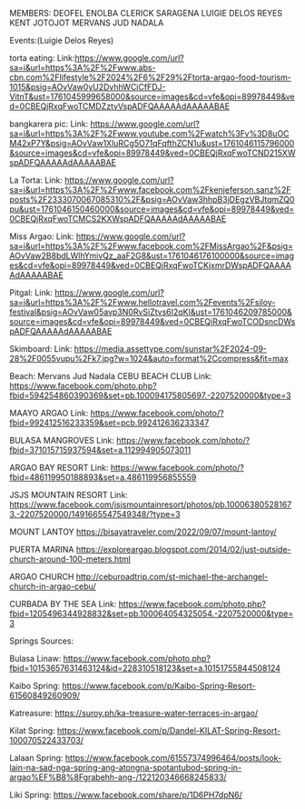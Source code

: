 MEMBERS: DEOFEL ENOLBA
         CLERICK SARAGENA
         LUIGIE DELOS REYES
         KENT JOTOJOT
         MERVANS JUD NADALA   
         
Events:(Luigie Delos Reyes)

torta eating:
Link:https://www.google.com/url?sa=i&url=https%3A%2F%2Fwww.abs-cbn.com%2Flifestyle%2F2024%2F6%2F29%2Ftorta-argao-food-tourism-1015&psig=AOvVaw0yU2DvhhWCiCfFDJ-VitnT&ust=1761045999658000&source=images&cd=vfe&opi=89978449&ved=0CBEQjRxqFwoTCMDZztvVspADFQAAAAAdAAAAABAE

bangkarera pic:
Link: https://www.google.com/url?sa=i&url=https%3A%2F%2Fwww.youtube.com%2Fwatch%3Fv%3D8uOCM42xP7Y&psig=AOvVaw1XluRCg5O71qFqfthZCN1u&ust=1761046115796000&source=images&cd=vfe&opi=89978449&ved=0CBEQjRxqFwoTCND215XWspADFQAAAAAdAAAAABAE

La Torta:
Link: https://www.google.com/url?sa=i&url=https%3A%2F%2Fwww.facebook.com%2Fkenjeferson.sanz%2Fposts%2F2333070067085310%2F&psig=AOvVaw3hhpB3jDEgzVBJtqmZQ0pu&ust=1761046150460000&source=images&cd=vfe&opi=89978449&ved=0CBEQjRxqFwoTCMCS2KXWspADFQAAAAAdAAAAABAE

Miss Argao:
Link: https://www.google.com/url?sa=i&url=https%3A%2F%2Fwww.facebook.com%2FMissArgao%2F&psig=AOvVaw2B8bdLWlhYmivQz_aaF2G8&ust=1761046176100000&source=images&cd=vfe&opi=89978449&ved=0CBEQjRxqFwoTCKjxmrDWspADFQAAAAAdAAAAABAE

Pitgal:
Link: https://www.google.com/url?sa=i&url=https%3A%2F%2Fwww.hellotravel.com%2Fevents%2Fsiloy-festival&psig=AOvVaw05avp3N0RvSiZtvs6I2qKI&ust=1761046209785000&source=images&cd=vfe&opi=89978449&ved=0CBEQjRxqFwoTCODsncDWspADFQAAAAAdAAAAABAE

Skimboard:
Link: https://media.assettype.com/sunstar%2F2024-09-28%2F0055vupu%2Fk7.jpg?w=1024&auto=format%2Ccompress&fit=max

Beach: Mervans Jud Nadala
CEBU BEACH CLUB
Link: https://www.facebook.com/photo.php?fbid=594254860390369&set=pb.100094175805697.-2207520000&type=3 

MAAYO ARGAO
Link: https://www.facebook.com/photo/?fbid=992412516233359&set=pcb.992412636233347

BULASA MANGROVES
Link: https://www.facebook.com/photo/?fbid=371015715937594&set=a.112994905073011

ARGAO BAY RESORT
Link: https://www.facebook.com/photo/?fbid=486119950188893&set=a.486119956855559

JSJS MOUNTAIN RESORT
Link: https://www.facebook.com/jsjsmountainresort/photos/pb.100063805281673.-2207520000/1491665547549348/?type=3

MOUNT LANTOY
https://bisayatraveler.com/2022/09/07/mount-lantoy/

PUERTA MARINA
https://exploreargao.blogspot.com/2014/02/just-outside-church-around-100-meters.html

ARGAO CHURCH
http://ceburoadtrip.com/st-michael-the-archangel-church-in-argao-cebu/

CURBADA BY THE SEA
Link: https://www.facebook.com/photo.php?fbid=1205496344928832&set=pb.100064054325054.-2207520000&type=3 

Springs Sources:

Bulasa Linaw:
https://www.facebook.com/photo.php?fbid=10153657631463124&id=228310518123&set=a.10151755844508124

Kaibo Spring:
https://www.facebook.com/p/Kaibo-Spring-Resort-61560849260909/

Katreasure:
https://suroy.ph/ka-treasure-water-terraces-in-argao/

Kilat Spring:
https://www.facebook.com/p/Dandel-KILAT-Spring-Resort-100070522433703/

Lalaan Spring:
https://www.facebook.com/61557374996464/posts/look-lain-na-sad-nga-spring-ang-atongna-spotantubod-spring-in-argao%EF%B8%8Fgrabehh-ang-/122120346668245833/

Liki Spring:
https://www.facebook.com/share/p/1D6PH7dpN6/